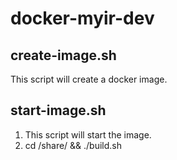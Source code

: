 # docker-myir-dev

## create-image.sh

This script will create a docker image.

## start-image.sh

1. This script will start the image.
2. cd /share/ && ./build.sh

